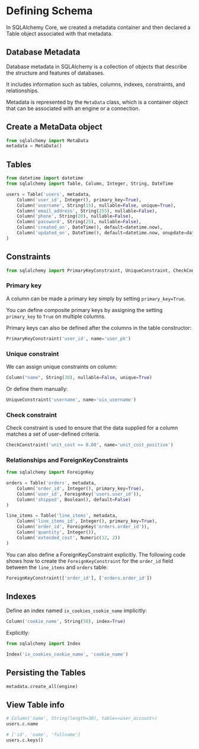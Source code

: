 # Defining Schema

In SQLAlchemy Core, we created a metadata container and then declared a Table object associated with that metadata.

## Database Metadata

Database metadata in SQLAlchemy is a collection of objects that describe the structure and features of databases.

It includes information such as tables, columns, indexes, constraints, and relationships.

Metadata is represented by the `MetaData` class, which is a container object that can be associated with an engine or a connection.


## Create a MetaData object

```py
from sqlalchemy import MetaData
metadata = MetaData()
```


## Tables

```py
from datetime import datetime
from sqlalchemy import Table, Column, Integer, String, DateTime

users = Table('users', metadata,
    Column('user_id', Integer(), primary_key=True),
    Column('username', String(15), nullable=False, unique=True),
    Column('email_address', String(255), nullable=False),
    Column('phone', String(20), nullable=False),
    Column('password', String(25), nullable=False),
    Column('created_on', DateTime(), default=datetime.now),
    Column('updated_on', DateTime(), default=datetime.now, onupdate=datetime.now)
)
```


## Constraints

```py
from sqlalchemy import PrimaryKeyConstraint, UniqueConstraint, CheckConstraint
```

### Primary key

A column can be made a primary key simply by setting `primary_key=True`.

You can define composite primary keys by assigning the setting `primary_key` to `True` on multiple columns.

Primary keys can also be defined after the columns in the table constructor:
```py
PrimaryKeyConstraint('user_id', name='user_pk')
```

### Unique constraint

We can assign unique constraints on column:
```py
Column("name", String(30), nullable=False, unique=True)
```

Or define them manually:
```py
UniqueConstraint('username', name='uix_username')
```

### Check constraint

Check constraint is used to ensure that the data supplied for a column matches a set of user-defined criteria.

```py
CheckConstraint('unit_cost >= 0.00', name='unit_cost_positive')
```

### Relationships and ForeignKeyConstraints

```py
from sqlalchemy import ForeignKey

orders = Table('orders', metadata,
    Column('order_id', Integer(), primary_key=True),
    Column('user_id', ForeignKey('users.user_id')),
    Column('shipped', Boolean(), default=False)
)

line_items = Table('line_items', metadata,
    Column('line_items_id', Integer(), primary_key=True),
    Column('order_id', ForeignKey('orders.order_id')),
    Column('quantity', Integer()),
    Column('extended_cost', Numeric(12, 2))
)
```

You can also define a ForeignKeyConstraint explicitly.  The following code shows how to create the `ForeignKeyConstraint` for the `order_id` field between the `line_items` and `orders` table:

```py
ForeignKeyConstraint(['order_id'], ['orders.order_id'])
```

## Indexes

Define an index named `ix_cookies_cookie_name` implicitly:
```py
Column('cookie_name', String(50), index=True)
```

Explicitly:
```py
from sqlalchemy import Index

Index('ix_cookies_cookie_name', 'cookie_name')
```


## Persisting the Tables

```py
metadata.create_all(engine)
```


## View Table info

```py
# Column('name', String(length=30), table=<user_account>)
users.c.name

# ['id', 'name', 'fullname']
users.c.keys()
```
